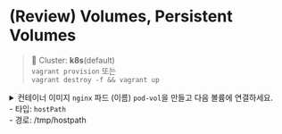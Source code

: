 # (Review) Volumes, Persistent Volumes

> 📘 Cluster: **k8s**(default)
<br> `vagrant provision` 또는
<br> `vagrant destroy -f && vagrant up`


<details>
<summary>
컨테이너 이미지 <code>nginx</code> 파드 (이름) <code>pod-vol</code>을 만들고 다음 볼륨에 연결하세요.
<br> - 타입: <code>hostPath</code>
<br> - 경로: /tmp/hostpath
</summary>
<pre><code>apiVersion: v1
kind: Pod
metadata:
  name: pod-vol
  namespace: default
spec:
  containers:
  - image: nginx</code></pre>
</details>